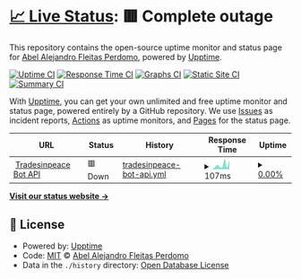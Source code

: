 # [📈 Live Status](https://abelfleitas.github.io/status): <!--live status--> **🟥 Complete outage**

This repository contains the open-source uptime monitor and status page for [Abel Alejandro Fleitas Perdomo](https://abelfleitas.github.io/status), powered by [Upptime](https://github.com/upptime/upptime).

[![Uptime CI](https://github.com/abelfleitas/status/workflows/Uptime%20CI/badge.svg)](https://github.com/abelfleitas/status/actions?query=workflow%3A%22Uptime+CI%22)
[![Response Time CI](https://github.com/abelfleitas/status/workflows/Response%20Time%20CI/badge.svg)](https://github.com/abelfleitas/status/actions?query=workflow%3A%22Response+Time+CI%22)
[![Graphs CI](https://github.com/abelfleitas/status/workflows/Graphs%20CI/badge.svg)](https://github.com/abelfleitas/status/actions?query=workflow%3A%22Graphs+CI%22)
[![Static Site CI](https://github.com/abelfleitas/status/workflows/Static%20Site%20CI/badge.svg)](https://github.com/abelfleitas/status/actions?query=workflow%3A%22Static+Site+CI%22)
[![Summary CI](https://github.com/abelfleitas/status/workflows/Summary%20CI/badge.svg)](https://github.com/abelfleitas/status/actions?query=workflow%3A%22Summary+CI%22)

With [Upptime](https://upptime.js.org), you can get your own unlimited and free uptime monitor and status page, powered entirely by a GitHub repository. We use [Issues](https://github.com/abelfleitas/status/issues) as incident reports, [Actions](https://github.com/abelfleitas/status/actions) as uptime monitors, and [Pages](https://abelfleitas.github.io/status) for the status page.

<!--start: status pages-->
<!-- This summary is generated by Upptime (https://github.com/upptime/upptime) -->
<!-- Do not edit this manually, your changes will be overwritten -->
<!-- prettier-ignore -->
| URL | Status | History | Response Time | Uptime |
| --- | ------ | ------- | ------------- | ------ |
| <img alt="" src="https://icons.duckduckgo.com/ip3/tradesinpeacebot.herokuapp.com.ico" height="13"> [Tradesinpeace Bot API](https://tradesinpeacebot.herokuapp.com/) | 🟥 Down | [tradesinpeace-bot-api.yml](https://github.com/abelfleitas/status/commits/HEAD/history/tradesinpeace-bot-api.yml) | <details><summary><img alt="Response time graph" src="./graphs/tradesinpeace-bot-api/response-time-week.png" height="20"> 107ms</summary><br><a href="https://abelfleitas.github.io/status/history/tradesinpeace-bot-api"><img alt="Response time 107" src="https://img.shields.io/endpoint?url=https%3A%2F%2Fraw.githubusercontent.com%2Fabelfleitas%2Fstatus%2FHEAD%2Fapi%2Ftradesinpeace-bot-api%2Fresponse-time.json"></a><br><a href="https://abelfleitas.github.io/status/history/tradesinpeace-bot-api"><img alt="24-hour response time 107" src="https://img.shields.io/endpoint?url=https%3A%2F%2Fraw.githubusercontent.com%2Fabelfleitas%2Fstatus%2FHEAD%2Fapi%2Ftradesinpeace-bot-api%2Fresponse-time-day.json"></a><br><a href="https://abelfleitas.github.io/status/history/tradesinpeace-bot-api"><img alt="7-day response time 107" src="https://img.shields.io/endpoint?url=https%3A%2F%2Fraw.githubusercontent.com%2Fabelfleitas%2Fstatus%2FHEAD%2Fapi%2Ftradesinpeace-bot-api%2Fresponse-time-week.json"></a><br><a href="https://abelfleitas.github.io/status/history/tradesinpeace-bot-api"><img alt="30-day response time 107" src="https://img.shields.io/endpoint?url=https%3A%2F%2Fraw.githubusercontent.com%2Fabelfleitas%2Fstatus%2FHEAD%2Fapi%2Ftradesinpeace-bot-api%2Fresponse-time-month.json"></a><br><a href="https://abelfleitas.github.io/status/history/tradesinpeace-bot-api"><img alt="1-year response time 107" src="https://img.shields.io/endpoint?url=https%3A%2F%2Fraw.githubusercontent.com%2Fabelfleitas%2Fstatus%2FHEAD%2Fapi%2Ftradesinpeace-bot-api%2Fresponse-time-year.json"></a></details> | <details><summary><a href="https://abelfleitas.github.io/status/history/tradesinpeace-bot-api">0.00%</a></summary><a href="https://abelfleitas.github.io/status/history/tradesinpeace-bot-api"><img alt="All-time uptime 0.00%" src="https://img.shields.io/endpoint?url=https%3A%2F%2Fraw.githubusercontent.com%2Fabelfleitas%2Fstatus%2FHEAD%2Fapi%2Ftradesinpeace-bot-api%2Fuptime.json"></a><br><a href="https://abelfleitas.github.io/status/history/tradesinpeace-bot-api"><img alt="24-hour uptime 0.00%" src="https://img.shields.io/endpoint?url=https%3A%2F%2Fraw.githubusercontent.com%2Fabelfleitas%2Fstatus%2FHEAD%2Fapi%2Ftradesinpeace-bot-api%2Fuptime-day.json"></a><br><a href="https://abelfleitas.github.io/status/history/tradesinpeace-bot-api"><img alt="7-day uptime 0.00%" src="https://img.shields.io/endpoint?url=https%3A%2F%2Fraw.githubusercontent.com%2Fabelfleitas%2Fstatus%2FHEAD%2Fapi%2Ftradesinpeace-bot-api%2Fuptime-week.json"></a><br><a href="https://abelfleitas.github.io/status/history/tradesinpeace-bot-api"><img alt="30-day uptime 0.00%" src="https://img.shields.io/endpoint?url=https%3A%2F%2Fraw.githubusercontent.com%2Fabelfleitas%2Fstatus%2FHEAD%2Fapi%2Ftradesinpeace-bot-api%2Fuptime-month.json"></a><br><a href="https://abelfleitas.github.io/status/history/tradesinpeace-bot-api"><img alt="1-year uptime 0.00%" src="https://img.shields.io/endpoint?url=https%3A%2F%2Fraw.githubusercontent.com%2Fabelfleitas%2Fstatus%2FHEAD%2Fapi%2Ftradesinpeace-bot-api%2Fuptime-year.json"></a></details>

<!--end: status pages-->

[**Visit our status website →**](https://abelfleitas.github.io/status)

## 📄 License

- Powered by: [Upptime](https://github.com/upptime/upptime)
- Code: [MIT](./LICENSE) © [Abel Alejandro Fleitas Perdomo](https://abelfleitas.github.io/status)
- Data in the `./history` directory: [Open Database License](https://opendatacommons.org/licenses/odbl/1-0/)

